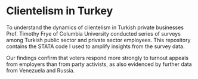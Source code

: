 # Clientelism in Turkey

To understand the dynamics of clientelism in Turkish private businesses Prof. Timothy Frye of Columbia University conducted series of surveys among Turkish public sector and private sector employees. This repository contains the STATA code I used to amplify insights from the survey data.

Our findings confirm that voters respond more strongly to turnout appeals from employers than from party activists, as also evidenced by further data from Venezuela and Russia. 
